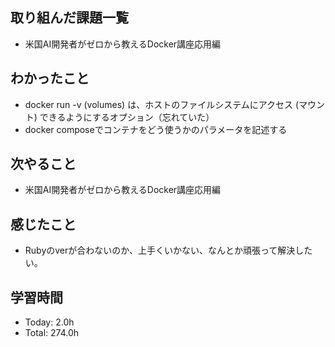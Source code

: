 ## 取り組んだ課題一覧
- 米国AI開発者がゼロから教えるDocker講座応用編
## わかったこと
- docker run -v (volumes) は、ホストのファイルシステムにアクセス (マウント) できるようにするオプション（忘れていた）
- docker composeでコンテナをどう使うかのパラメータを記述する
## 次やること
- 米国AI開発者がゼロから教えるDocker講座応用編
## 感じたこと
- Rubyのverが合わないのか、上手くいかない、なんとか頑張って解決したい。
## 学習時間
- Today: 2.0h
- Total: 274.0h
